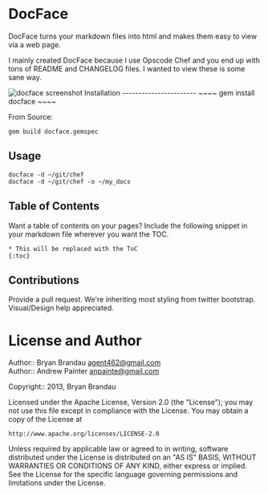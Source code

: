 DocFace
=========
DocFace turns your markdown files into html and makes them easy to view via a web page.

I mainly created DocFace because I use Opscode Chef and you end up with tons of README and CHANGELOG files.  I wanted to view these is some sane way.

<img src="https://raw.github.com/agent462/docface/downloads/screenshot.png" title="docface screenshot" />
Installation
-----------------------
~~~~
gem install docface
~~~~

From Source:
~~~~
gem build docface.gemspec
~~~~

Usage
-----------------------
~~~~
docface -d ~/git/chef
docface -d ~/git/chef -o ~/my_docs
~~~~

Table of Contents
-----------------
Want a table of contents on your pages?  Include the following snippet in your markdown file wherever you want the TOC.
~~~~
* This will be replaced with the ToC
{:toc}
~~~~

Contributions
-------------
Provide a pull request.  We're inheriting most styling from twitter bootstrap.  Visual/Design help appreciated.

License and Author
==================

Author:: Bryan Brandau <agent462@gmail.com>   
Author:: Andrew Painter <anpainte@gmail.com>

Copyright:: 2013, Bryan Brandau

Licensed under the Apache License, Version 2.0 (the "License");
you may not use this file except in compliance with the License.
You may obtain a copy of the License at

    http://www.apache.org/licenses/LICENSE-2.0

Unless required by applicable law or agreed to in writing, software
distributed under the License is distributed on an "AS IS" BASIS,
WITHOUT WARRANTIES OR CONDITIONS OF ANY KIND, either express or implied.
See the License for the specific language governing permissions and
limitations under the License.
